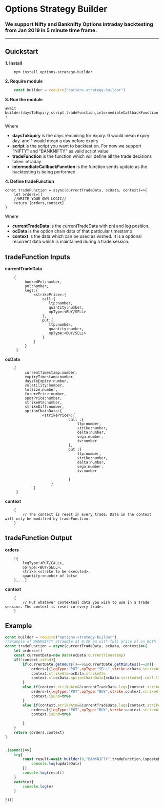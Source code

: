 # Options Strategy Builder

### We support Nifty and Banknifty Options intraday backtesting from Jan 2019 in 5 minute time frame.
---
## Quickstart

**1. Install**
```shell
    npm install options-strategy-builder
```
**2. Require module**

```javascript
    const builder = require("options-strategy-builder")
```

**3. Run the module**

`await builder(daysToExpiry,script,tradeFunction,intermediateCallbackFunction)`

Where

  * **daysToExpiry** is the days remaining for expiry. 0 would mean expiry day. and 1 would mean a day before expiry
  * **script** is the script you want to backtest on. For now we support "NIFTY" and "BANKNIFTY" as valid script value
  * **tradeFunction** is the function which will define all the trade decisions taken intraday
  * **intermediateCallbackFunction** is the function sends update as the backtesting is being performed

**4. Define tradeFunction**

```
const tradeFunction = async(currentTradeData, ocData, context)=>{ 
    let orders=[]
    //WRITE YOUR OWN LOGIC// 
    return {orders,context}
}
```

Where

  * **currentTradeData** is the currentTradeData with pnl and leg position.
  * **ocData** is the option chain data of that particular timestamp
  * **context** is the data which can be used as wished. It is a optional recurrent data which is maintained during a trade session.

## tradeFunction Inputs
**currentTradeData**
```   
    { 
         bookedPnl:number,
         pnl:number,
         legs:{
             <strikePrice>:{
                 call:{
                    ltp:number,
                    quantity:number,
                    opType:<BUY/SELL>
                 },
                 put:{
                    ltp:number,
                    quantity:number,
                    opType:<BUY/SELL>
                 }
             }
         }
     }
```
**ocData**
```
    {
         currentTimestamp:number,
         expiryTimestamp:number,
         daysToExpiry:number,
         volatility:number,
         lotSize:number,
         futurePrice:number,
         spotPrice:number,
         strikeAtm:number,
         strikeDiff:number,
         optionChainData:{
                 <strikePrice>:{
                             call :{
                                 ltp:number, 
                                 strike:number, 
                                 delta:number, 
                                 vega:number, 
                                 iv:number
                             },
                             put :{
                                 ltp:number, 
                                 strike:number, 
                                 delta:number, 
                                 vega:number, 
                                 iv:number

                             }
                     }
             }
     }
```
**context**
```
    {
        // The context is reset in every trade. Data in the context will only be modified by tradeFunction.
    }
```

## tradeFunction Output
**orders**
```
    [{
        legType:<PUT/CALL>,
        opType:<BUY/SELL>,
        strike:<strike to be executed>,
        quantity:<number of lots>
    },...]
```
**context**
```
    {
        // Put whatever contextual data you wish to use in a trade session. The context is reset in every trade.
    }
```
## Example

```javascript
const builder = require("options-strategy-builder")
//Example of BANKNIFTY Straddle at 9:20 am with full price sl on both legs
const tradeFunction = async(currentTradeData, ocData, context)=>{
    let orders=[]
    const currentDate=new Date(ocData.currentTimestamp)
    if(!context.isEnd){
        if(currentDate.getHours()==9&&currentDate.getMinutes()==20){
            orders=[{legType:"PUT",opType:"SELL",strike:ocData.strikeAtm,quantity:1},{legType:"CALL",opType:"SELL",strike:ocData.strikeAtm,quantity:1}]
            context.strikeAtm=ocData.strikeAtm
            context.sl=ocData.optionChainData[ocData.strikeAtm].call.ltp+ocData.optionChainData[ocData.strikeAtm].put.ltp
        }
        else if(context.strikeAtm&&currentTradeData.legs[context.strikeAtm]&&currentTradeData.legs[context.strikeAtm].put.pnl<-context.sl){
            orders=[{legType:"PUT",opType:"BUY",strike:context.strikeAtm,quantity:1},{legType:"CALL",opType:"BUY",strike:context.strikeAtm,quantity:1}]
            context.isEnd=true
        }
        else if(context.strikeAtm&&currentTradeData.legs[context.strikeAtm]&&currentTradeData.legs[context.strikeAtm].call.pnl<-context.sl){
            orders=[{legType:"PUT",opType:"BUY",strike:context.strikeAtm,quantity:1},{legType:"CALL",opType:"BUY",strike:context.strikeAtm,quantity:1}]
            context.isEnd=true
            
        }
    }
    return {orders,context}
}


;(async()=>{
    try{
        const result=await builder(0,"BANKNIFTY",tradeFunction,(updateData)=>{
            console.log(updateData)
        })
        console.log(result)
    }
    catch(e){
        console.log(e)
    }
    
})()
```


